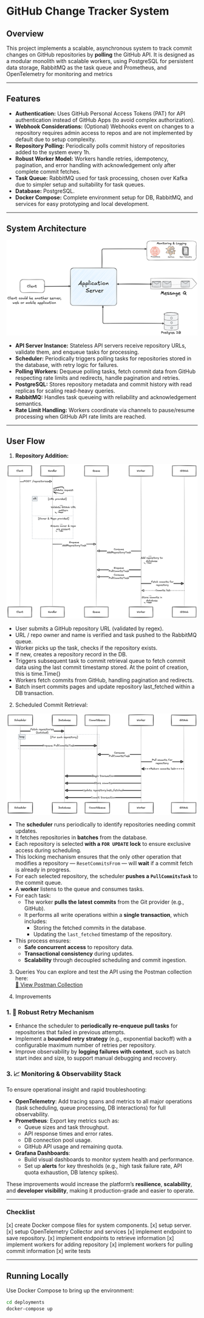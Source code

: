 # GitHub Change Tracker System

## Overview

This project implements a scalable, asynchronous system to track commit changes
on GitHub repositories by **polling** the GitHub API. It is designed as a
modular monolith with scalable workers, using PostgreSQL for persistent
data storage, RabbitMQ as the task queue and Prometheus, and OpenTelemetry
for monitoring and metrics

---

## Features

- **Authentication:** Uses GitHub Personal Access Tokens (PAT) for API
  authentication instead of GitHub Apps (to avoid complex authorization).
- **Webhook Considerations:** (Optional) Webhooks event on changes to a
  repository requires admin access to repos and are not implemented by default
  due to setup complexity.
- **Repository Polling:** Periodically polls commit history of repositories
  added to the system every 1h.
- **Robust Worker Model:** Workers handle retries, idempotency, pagination, and
  error handling with acknowledgement only after complete commit fetches.
- **Task Queue:** RabbitMQ used for task processing, chosen over Kafka due to
  simpler setup and suitability for task queues.
- **Database:** PostgreSQL.
- **Docker Compose:** Complete environment setup for DB, RabbitMQ, and services
  for easy prototyping and local development.

---

## System Architecture

![System Architecture Diagram](https://github.com/isongjosiah/github-change-tracker/blob/main/assets/GitHub%20Tracking%20System.png)

- **API Server Instance:** Stateless API servers receive repository URLs, validate them, and enqueue tasks for processing.
- **Scheduler:** Periodically triggers polling tasks for repositories stored in the database, with retry logic for failures.
- **Polling Workers:** Dequeue polling tasks, fetch commit data from GitHub respecting rate limits and redirects, handle pagination and retries.
- **PostgreSQL:** Stores repository metadata and commit history with read replicas for scaling read-heavy queries.
- **RabbitMQ:** Handles task queueing with reliability and acknowledgement semantics.
- **Rate Limit Handling:** Workers coordinate via channels to pause/resume processing when GitHub API rate limits are reached.

---

## User Flow

1. **Repository Addition:**

![Repository Addition Sequence Diagram](https://github.com/isongjosiah/github-change-tracker/blob/main/assets/Add%20Repository%20Seq%20Diagram.png)

- User submits a GitHub repository URL (validated by regex).
- URL / repo owner and name is verified and task pushed to the RabbitMQ queue.
- Worker picks up the task, checks if the repository exists.
- If new, creates a repository record in the DB.
- Triggers subsequent task to commit retrieval queue to fetch commit data using
  the last commit timestamp stored. At the point of creation, this is time.Time{}
- Workers fetch commits from GitHub, handling pagination and redirects.
- Batch insert commits pages and update repository last_fetched within a DB transaction.

2. Scheduled Commit Retrieval:

![Scheduled Commit Retrieval Sequence Diagram](https://github.com/isongjosiah/github-change-tracker/blob/main/assets/Pool%20Commit%20Seq%20Diagram.png)

- The **scheduler** runs periodically to identify repositories needing commit updates.
- It fetches repositories in **batches** from the database.
- Each repository is selected **with a `FOR UPDATE` lock** to ensure exclusive access during scheduling.
- This locking mechanism ensures that the only other operation that modifies a repository — `ResetCommitsFrom` — will **wait** if a commit fetch is already in progress.
- For each selected repository, the scheduler **pushes a `PullCommitsTask`** to the commit queue.
- A **worker** listens to the queue and consumes tasks.
- For each task:
  - The worker **pulls the latest commits** from the Git provider (e.g., GitHub).
  - It performs all write operations within a **single transaction**, which includes:
    - Storing the fetched commits in the database.
    - Updating the `last_fetched` timestamp of the repository.
- This process ensures:
  - **Safe concurrent access** to repository data.
  - **Transactional consistency** during updates.
  - **Scalability** through decoupled scheduling and commit ingestion.

3. Queries
   You can explore and test the API using the Postman collection here:  
   [🔗 View Postman Collection](https://elements.getpostman.com/redirect?entityId=29631323-333ab8be-5550-4eda-83dc-342eef9c567e&entityType=collection)

4. Improvements

### 1. 🔁 Robust Retry Mechanism

- Enhance the scheduler to **periodically re-enqueue pull tasks** for repositories that failed in previous attempts.
- Implement a **bounded retry strategy** (e.g., exponential backoff) with a configurable maximum number of retries per repository.
- Improve observability by **logging failures with context**, such as batch start index and size, to support manual debugging and recovery.

### 3. 📈 Monitoring & Observability Stack

To ensure operational insight and rapid troubleshooting:

- **OpenTelemetry**: Add tracing spans and metrics to all major operations (task scheduling, queue processing, DB interactions) for full observability.
- **Prometheus**: Export key metrics such as:
  - Queue sizes and task throughput.
  - API response times and error rates.
  - DB connection pool usage.
  - GitHub API usage and remaining quota.
- **Grafana Dashboards**:
  - Build visual dashboards to monitor system health and performance.
  - Set up **alerts** for key thresholds (e.g., high task failure rate, API quota exhaustion, DB latency spikes).

These improvements would increase the platform’s **resilience**, **scalability**, and **developer visibility**, making it production-grade and easier to operate.

---

### Checklist

[x] create Docker compose files for system components.
[x] setup server.
[x] setup OpenTelemetry Collector and services
[x] implement endpoint to save repository.
[x] implement endpoints to retrieve information
[x] implement workers for adding repository
[x] implement workers for pulling commit information
[x] write tests

---

## Running Locally

Use Docker Compose to bring up the environment:

```bash
cd deployments
docker-compose up
```
